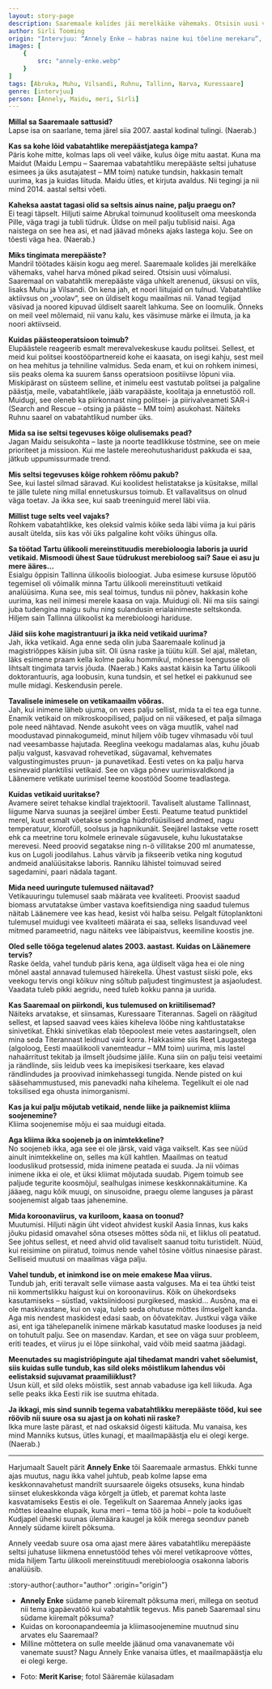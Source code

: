 ```yaml
---
layout: story-page
description: Saaremaale kolides jäi merelkäike vähemaks. Otsisin uusi võimalusi.
author: Sirli Tooming
origin: "Intervjuu: “Annely Enke – habras naine kui tõeline merekaru”, Meie Maa, 6. august 2021. Intervjuu siin lühendatult."
images: [
    {
        src: "annely-enke.webp"
    }
]
tags: [Abruka, Muhu, Vilsandi, Ruhnu, Tallinn, Narva, Kuressaare]
genre: [intervjuu]
person: [Annely, Maidu, meri, Sirli]
---
```


<!-- # {{ $doc.title }} -->


**Millal sa Saaremaale sattusid?** \
Lapse isa on saarlane, tema järel siia 2007. aastal kodinal tulingi. (Naerab.)

**Kas sa kohe lõid vabatahtlike merepäästjatega kampa?** \
Päris kohe mitte, kolmas laps oli veel väike, kulus õige mitu aastat. Kuna ma Maidut (Maidu Lempu – Saaremaa vabatahtliku merepääste seltsi juhatuse esimees ja üks asutajatest – MM toim) natuke tundsin, hakkasin temalt uurima, kas ja kuidas liituda. Maidu ütles, et kirjuta avaldus. Nii tegingi ja nii mind 2014. aastal seltsi võeti.

**Kaheksa aastat tagasi olid sa seltsis ainus naine, palju praegu on?** \
Ei teagi täpselt. Hiljuti saime Abrukal toimunud koolituselt oma meeskonda Pille, väga tragi ja tubli tüdruk. Üldse on meil palju tublisid naisi. Aga naistega on see hea asi, et nad jäävad mõneks ajaks lastega koju. See on tõesti väga hea. (Naerab.)

**Miks tingimata merepääste?** \
Mandril töötades käisin kogu aeg merel. Saaremaale kolides jäi merelkäike vähemaks, vahel harva mõned pikad seired. Otsisin uusi võimalusi. Saaremaal on vabatahtlik merepääste väga uhkelt arenenud, üksusi on viis, lisaks Muhu ja Vilsandi. On kena jah, et noori liitujaid on tulnud. Vabatahtlike aktiivsus on „voolav“, see on üldiselt kogu maailmas nii. Vanad tegijad väsivad ja noored kipuvad üldiselt saarelt lahkuma. See on loomulik. Õnneks on meil veel mõlemaid, nii vanu kalu, kes väsimuse märke ei ilmuta, ja ka noori aktiivseid.

**Kuidas päästeoperatsioon toimub?** \
Elupäästele reageerib esmalt merevalvekeskuse kaudu politsei. Sellest, et meid kui politsei koostööpartnereid kohe ei kaasata, on isegi kahju, sest meil on hea mehitus ja tehniline valmidus. Seda enam, et kui on rohkem inimesi, siis peaks olema ka suurem šanss operatsioon positiivse lõpuni viia. Miskipärast on süsteem selline, et inimelu eest vastutab politsei ja palgaline päästja, meile, vabatahtlikele, jääb varapääste, koolitaja ja ennetustöö roll.
Muidugi, see oleneb ka piirkonnast ning politsei- ja piirivalveameti SAR-i (Search and Rescue – otsing ja pääste – MM toim) asukohast. Näiteks Ruhnu saarel on vabatahtlikud number üks.

**Mida sa ise seltsi tegevuses kõige olulisemaks pead?** \
Jagan Maidu seisukohta – laste ja noorte teadlikkuse tõstmine, see on meie prioriteet ja missioon. Kui me lastele mereohutusharidust pakkuda ei saa, jätkub uppumissurmade trend.

**Mis seltsi tegevuses kõige rohkem rõõmu pakub?** \
See, kui lastel silmad säravad. Kui koolidest helistatakse ja küsitakse, millal te jälle tulete ning millal ennetuskursus toimub. Et vallavalitsus on olnud väga toetav. Ja ikka see, kui saab treeninguid merel läbi viia.

**Millist tuge selts veel vajaks?** \
Rohkem vabatahtlikke, kes oleksid valmis kõike seda läbi viima ja kui päris ausalt ütelda, siis kas või üks palgaline koht võiks ühingus olla.

**Sa töötad Tartu ülikooli mereinstituudis merebioloogia laboris ja uurid vetikaid. Mismoodi ühest Saue tüdrukust merebioloog sai? Saue ei asu ju mere ääres…** \
Esialgu õppisin Tallinna ülikoolis bioloogiat. Juba esimese kursuse lõputöö tegemisel oli võimalik minna Tartu ülikooli mereinstituuti vetikaid analüüsima. Kuna see, mis seal toimus, tundus nii põnev, hakkasin kohe uurima, kas neil inimesi merele kaasa on vaja. Muidugi oli. Nii ma siis saingi juba tudengina maigu suhu ning sulandusin erialainimeste seltskonda. Hiljem sain Tallinna ülikoolist ka merebioloogi hariduse.

**Jäid siis kohe magistrantuuri ja ikka neid vetikaid uurima?** \
Jah, ikka vetikaid. Aga enne seda olin juba Saaremaale kolinud ja magistriõppes käisin juba siit. Oli üsna raske ja tüütu küll. Sel ajal, mäletan, läks esimene praam kella kolme paiku hommikul, mõnesse loengusse oli lihtsalt tingimata tarvis jõuda. (Naerab.) Kaks aastat käisin ka Tartu ülikooli doktorantuuris, aga loobusin, kuna tundsin, et sel hetkel ei pakkunud see mulle midagi. Keskendusin perele.

**Tavalisele inimesele on vetikamaailm võõras.** \
Jah, kui inimene läheb ujuma, on vees palju sellist, mida ta ei tea ega tunne. Enamik vetikaid on mikroskoopilised, paljud on nii väikesed, et palja silmaga pole need nähtavad. Nende asukoht vees on väga muutlik, vahel nad moodustavad pinnakogumeid, minut hiljem võib tugev vihmasadu või tuul nad veesambasse hajutada. Reeglina veekogu madalamas alas, kuhu jõuab palju valgust, kasvavad rohevetikad, sügavamal, kehvemates valgustingimustes pruun- ja punavetikad. Eesti vetes on ka palju harva esinevaid planktilisi vetikaid. See on väga põnev uurimisvaldkond ja Läänemere vetikate uurimisel teeme koostööd Soome teadlastega.

**Kuidas vetikaid uuritakse?** \
Avamere seiret tehakse kindlal trajektooril. Tavaliselt alustame Tallinnast, liigume Narva suunas ja seejärel ümber Eesti. Peatume teatud punktidel merel, kust esmalt võetakse sondiga hüdrofüüsilised andmed, nagu temperatuur, klorofüll, soolsus ja hapnikunäit. Seejärel lastakse vette rosett ehk ca meetrine toru kolmele erinevale sügavusele, kuhu lukustatakse merevesi. Need proovid segatakse ning n-ö villitakse 200 ml anumatesse, kus on Lugoli joodilahus. Lahus värvib ja fikseerib vetika ning kogutud andmeid analüüsitakse laboris. Ranniku lähistel toimuvad seired sagedamini, paari nädala tagant.

**Mida need uuringute tulemused näitavad?** \
Vetikauuringu tulemusel saab määrata vee kvaliteeti. Proovist saadud biomass arvutatakse ümber vastava koefitsiendiga ning saadud tulemus näitab Läänemere vee kas head, kesist või halba seisu. Pelgalt fütoplanktoni tulemusel muidugi vee kvaliteeti määrata ei saa, selleks lisanduvad veel mitmed parameetrid, nagu näiteks vee läbipaistvus, keemiline koostis jne.

**Oled selle tööga tegelenud alates 2003. aastast. Kuidas on Läänemere tervis?** \
Raske öelda, vahel tundub päris kena, aga üldiselt väga hea ei ole ning mõnel aastal annavad tulemused häirekella. Ühest vastust siiski pole, eks veekogu tervis ongi kõikuv ning sõltub paljudest tingimustest ja asjaoludest. Vaadata tuleb pikki aegridu, need tuleb kokku panna ja uurida. 

**Kas Saaremaal on piirkondi, kus tulemused on kriitilisemad?** \
Näiteks arvatakse, et siinsamas, Kuressaare Titerannas. Sageli on räägitud sellest, et lapsed saavad vees käies kiheleva lööbe ning kahtlustatakse sinivetikat. Ehkki sinivetikas elab tõepoolest meie vetes aastaringselt, olen mina seda Titerannast leidnud vaid korra. Hakkasime siis Reet Laugastega (algoloog, Eesti maaülikooli vanemteadur – MM toim) uurima, mis lastel nahaärritust tekitab ja ilmselt jõudsime jälile. Kuna siin on palju teisi veetaimi ja rändlinde, siis leidub vees ka imepisikesi tserkaare, kes elavad rändlindudes ja proovivad inimkehassegi tungida. Nende pisted on kui sääsehammustused, mis panevadki naha kihelema. Tegelikult ei ole nad toksilised ega ohusta inimorganismi.

**Kas ja kui palju mõjutab vetikaid, nende liike ja paiknemist kliima soojenemine?** \
Kliima soojenemise mõju ei saa muidugi eitada.

**Aga kliima ikka soojeneb ja on inimtekkeline?** \
No soojeneb ikka, aga see ei ole järsk, vaid väga vaikselt. Kas see nüüd ainult inimtekkeline on, selles ma küll kahtlen. Maailmas on teatud looduslikud protsessid, mida inimene peatada ei suuda. Ja nii võimas inimene ikka ei ole, et üksi kliimat mõjutada suudab. Pigem toimub see paljude tegurite koosmõjul, sealhulgas inimese keskkonnakäitumine. Ka jääaeg, nagu kõik muugi, on sinusoidne, praegu oleme languses ja pärast soojenemist algab taas jahenemine.

**Mida koroonaviirus, va kuriloom, kaasa on toonud?** \
Muutumisi. Hiljuti nägin üht videot ahvidest kuskil Aasia linnas, kus kaks jõuku pidasid omavahel sõna otseses mõttes sõda nii, et liiklus oli peatatud. See johtus sellest, et need ahvid olid tavaliselt saanud toitu turistidelt. Nüüd, kui reisimine on piiratud, toimus nende vahel tõsine võitlus ninaesise pärast. Selliseid muutusi on maailmas väga palju.

**Vahel tundub, et inimkond ise on meie emakese Maa viirus.** \
Tundub jah, eriti teravalt selle viimase aasta valguses. Ma ei tea ühtki teist nii kommertslikku haigust kui on koroonaviirus. Kõik on ühekordseks kasutamiseks – süstlad, vaktsiinidoosi purgikesed, maskid… Ausõna, ma ei ole maskivastane, kui on vaja, tuleb seda ohutuse mõttes ilmselgelt kanda. Aga mis nendest maskidest edasi saab, on õõvatekitav. Justkui väga väike asi, ent iga tähelepanelik inimene märkab kasutatud maske looduses ja neid on tohutult palju. See on masendav. Kardan, et see on väga suur probleem, eriti teades, et viirus ju ei lõpe siinkohal, vaid võib meid saatma jäädagi.

**Meenutades su magistriõpingute ajal tihedamat mandri vahet sõelumist, siis kuidas sulle tundub, kas sild oleks mõistlikum lahendus või eelistaksid sujuvamat praamiliiklust?** \
Usun küll, et sild oleks mõistlik, sest annab vabaduse iga kell liikuda. Aga selle peaks ikka Eesti riik ise suutma ehitada.

**Ja ikkagi, mis sind sunnib tegema vabatahtlikku merepääste tööd, kui see röövib nii suure osa su ajast ja on kohati nii raske?** \
Ikka mure laste pärast, et nad oskaksid õigesti käituda. Mu vanaisa, kes mind Manniks kutsus, ütles kunagi, et maailmapäästja elu ei olegi kerge. (Naerab.)

* * *

Harjumaalt Sauelt pärit **Annely Enke** tõi Saaremaale armastus. Ehkki tunne ajas muutus, nagu ikka vahel juhtub, peab kolme lapse ema keskkonnavahetust mandrilt suursaarele õigeks otsuseks, kuna hindab siinset elukeskkonda väga kõrgelt ja ütleb, et paremat kohta laste kasvatamiseks Eestis ei ole. Tegelikult on Saaremaa Annely jaoks igas mõttes ideaalne elupaik, kuna meri – tema töö ja hobi – pole ta koduõuelt Kudjapel üheski suunas ülemäära kaugel ja kõik merega seonduv paneb Annely südame kiirelt põksuma.

Annely veedab suure osa oma ajast mere ääres vabatahtliku merepääste seltsi juhatuse liikmena ennetustööd tehes või merel vetikaproove võttes, mida hiljem Tartu ülikooli mereinstituudi merebioloogia osakonna laboris analüüsib.




:story-author{:author="author" :origin="origin"}

<details-wrapper summary="Mis mõtted tekkisid?">

- **Annely Enke** südame paneb kiiremalt põksuma meri, millega on seotud nii tema igapäevatöö kui vabatahtlik tegevus. Mis paneb Saaremaal sinu südame kiiremalt põksuma?
- Kuidas on koroonapandeemia ja kliimasoojenemine muutnud sinu arvates elu Saaremaal?
- Milline mõttetera on sulle meelde jäänud oma vanavanemate või vanemate suust? Nagu Annely Enke vanaisa ütles, et maailmapäästja elu ei olegi kerge.

</details-wrapper>


<details-wrapper summary="Allikad" class="text-sm" icon="icon-park-outline:document-folder">

- Foto: **Merit Karise**; fotol Sääremäe külasadam 

</details-wrapper>